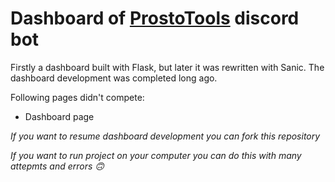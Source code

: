 # Dashboard of [ProstoTools](https://github.com/VadyChel/ProstoTools) discord bot

Firstly a dashboard built with Flask, but later it was rewritten with Sanic.
The dashboard development was completed long ago.

Following pages didn't compete:
- Dashboard page

*If you want to resume dashboard development you can fork this repository*

*If you want to run project on your computer you can do this with many attepmts and errors 🙃*
